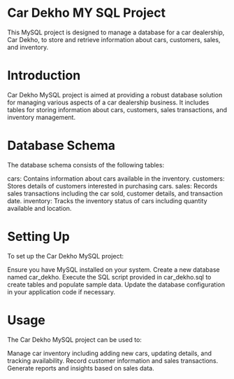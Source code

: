 # Car Dekho MY SQL Project
This MySQL project is designed to manage a database for a car dealership, Car Dekho, to store and retrieve information about cars, customers, sales, and inventory.
# Introduction
Car Dekho MySQL project is aimed at providing a robust database solution for managing various aspects of a car dealership business. It includes tables for storing information about cars, customers, sales transactions, and inventory management.
# Database Schema
The database schema consists of the following tables:

cars: Contains information about cars available in the inventory.
customers: Stores details of customers interested in purchasing cars.
sales: Records sales transactions including the car sold, customer details, and transaction date.
inventory: Tracks the inventory status of cars including quantity available and location.
# Setting Up
To set up the Car Dekho MySQL project:

Ensure you have MySQL installed on your system.
Create a new database named car_dekho.
Execute the SQL script provided in car_dekho.sql to create tables and populate sample data.
Update the database configuration in your application code if necessary.
 # Usage
The Car Dekho MySQL project can be used to:

Manage car inventory including adding new cars, updating details, and tracking availability.
Record customer information and sales transactions.
Generate reports and insights based on sales data.
